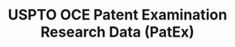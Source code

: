 ---
layout: default
bigquery: https://console.cloud.google.com/bigquery?p=patents-public-data&d=uspto_oce_pair&page=dataset
citation: 'Graham, S. Marco, A., and Miller, A. (2015). “The USPTO Patent Examination
  Research Dataset: A Window on the Process of Patent Examination.”'
contributors: Graham, S. Marco, A., Miller, A.
cost: None
description: The latest version of PatEx (referred to below as the 2020 release) contains
  detailed information on nearly 11.9 million publicly-viewable provisional and non-provisional
  patent applications to the USPTO and over 4.6 million Patent Cooperation Treaty
  (PCT) applications. It is based on data that OCE downloaded from the Patent Examination
  Data System (PEDS) in April, 2021. The PEDS data are sourced from Public PAIR. The
  first time that OCE used PEDS as the basis of PatEx was for the 2019 release. We
  took the PEDS data and organized it into the familiar PatEx data files, which are
  based on the organization of the Public PAIR portal. The data files include information
  on each application’s characteristics, prosecution history, continuation history,
  claims of foreign priority, patent term adjustment history, publication history,
  and correspondence address information.
documentation: 'For the 2019 and later releases, new technical documentation is available
  https://www.uspto.gov/sites/default/files/documents/PatEx-2019-Technical-Doc.pdf


  A document describing the 2014-2017 data sets is available and can be cited as:
  Graham, Stuart J.H. and Marco, Alan C. and Miller, Richard, The USPTO Patent Examination
  Research Dataset: A Window on the Process of Patent Examination (November 30, 2015).
  Available at SSRN: https://ssrn.com/abstract=2702637.'
last_edit: Mon, 04 Apr 2022 19:06:22 GMT
location: https://www.uspto.gov/ip-policy/economic-research/research-datasets/patent-examination-research-dataset-public-pair
maintained_by: EconomicsData@uspto.gov
related_publications: https://ssrn.com/abstract=29956744, https://ssrn.com/abstract=2702637
schema_fields: '[''inventor_country_code'', ''application_type'', ''recorded_date'',
  ''invention_subject_matter'', ''atty_docket_number'', ''wipo_pub_date'', ''parent_country'',
  ''correspondence_region_code'', ''earliest_pgpub_number'', ''parent_country_code'',
  ''examiner_name_last'', ''status_code'', ''patent_issue_date'', ''wipo_pub_number'',
  ''parent_application_number'', ''correspondence_postal_code'', ''inventor_name_first'',
  ''child_filing_date'', ''small_entity_indicator'', ''inventor_name_last'', ''invention_title'',
  ''aia_first_to_file'', ''status_description'', ''filing_date'', ''event_description'',
  ''customer_number'', ''continuation_type'', ''appl_status_code'', ''correspondence_street_line_2'',
  ''appl_status_date'', ''child_application_number'', ''correspondence_name_line_2'',
  ''inventor_rank'', ''inventor_address_type'', ''examiner_id'', ''foreign_parent_date'',
  ''patent_number'', ''inventor_name_middle'', ''examiner_name_middle'', ''disposal_type'',
  ''application_number'', ''inventor_region_code'', ''correspondence_street_line_1'',
  ''file_location'', ''parent_filing_date'', ''examiner_name_first'', ''correspondence_country_code'',
  ''correspondence_city'', ''correspondence_country_name'', ''confirm_number'', ''earliest_pgpub_date'',
  ''foreign_parent_id'', ''correspondence_name_line_1'', ''application_number_pair'',
  ''uspc_subclass'', ''file_location_date'', ''examiner_art_unit'', ''correspondence_region_name'',
  ''inventor_country_name'', ''sequence_number'', ''event_code'', ''abandon_date'',
  ''uspc_class'']'
shortname: patex
tags:
- patents
- legal
- history
terms_of_use: 'USPTO’s online databases are not designed or intended to be a source
  for bulk downloads of USPTO data when accessed through the website’s interfaces.
  Individuals, companies, IP addresses, or blocks of IP addresses who, in effect,
  deny or decrease service by generating unusually high numbers of database accesses
  (searches, pages, or hits), whether generated manually or in an automated fashion,
  may be denied access to USPTO servers without notice.


  Bulk data products may be separately obtained from the USPTO, either for free or
  at the cost of dissemination. For details, see information on Electronic Bulk Data
  Products: https://www.uspto.gov/learning-and-resources/electronic-bulk-data-products'
title: USPTO OCE Patent Examination Research Data (PatEx)
uuid: 4342caa7-23af-420c-b2f6-6088f133df6a
---